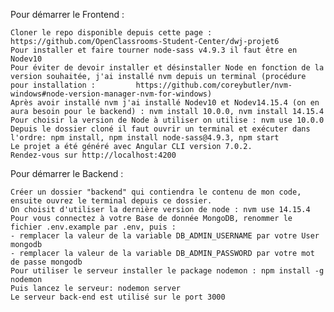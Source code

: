  Pour démarrer le Frontend : 
    
    Cloner le repo disponible depuis cette page :  https://github.com/OpenClassrooms-Student-Center/dwj-projet6
    Pour installer et faire tourner node-sass v4.9.3 il faut être en Nodev10
    Pour éviter de devoir installer et désinstaller Node en fonction de la version souhaitée, j'ai installé nvm depuis un terminal (procédure pour installation :         https://github.com/coreybutler/nvm-windows#node-version-manager-nvm-for-windows)
    Après avoir installé nvm j'ai installé Nodev10 et Nodev14.15.4 (on en aura besoin pour le backend) : nvm install 10.0.0, nvm install 14.15.4
    Pour choisir la version de Node à utiliser on utilise : nvm use 10.0.0
    Depuis le dossier cloné il faut ouvrir un terminal et exécuter dans l'ordre: npm install, npm install node-sass@4.9.3, npm start
    Le projet a été généré avec Angular CLI version 7.0.2.
    Rendez-vous sur http://localhost:4200

   Pour démarrer le Backend : 

    Créer un dossier "backend" qui contiendra le contenu de mon code, ensuite ouvrez le terminal depuis ce dossier. 
    On choisit d'utiliser la dernière version de node : nvm use 14.15.4
    Pour vous connectez à votre Base de donnée MongoDB, renommer le fichier .env.example par .env, puis : 
    - remplacer la valeur de la variable DB_ADMIN_USERNAME par votre User mongodb
    - remplacer la valeur de la variable DB_ADMIN_PASSWORD par votre mot de passe mongodb
    Pour utiliser le serveur installer le package nodemon : npm install -g nodemon
    Puis lancez le serveur: nodemon server
    Le serveur back-end est utilisé sur le port 3000
